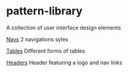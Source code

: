 # pattern-library
A collection of user interface design elements


[Navs](https://racheldonaldson.github.io/pattern-library/elements/nav.html)
2 navigations syles

[Tables](https://racheldonaldson.github.io/john_baskerville_v2/john_baskerville_v2.html)
Different forms of tables

[Headers](https://racheldonaldson.github.io/john_baskerville_v2/john_baskerville_v3.html)
Header featuring a logo and nav links
